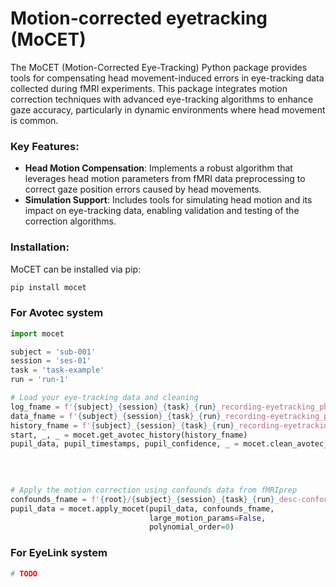 # Motion-corrected eyetracking (MoCET)

The MoCET (Motion-Corrected Eye-Tracking) Python package provides tools for compensating head movement-induced errors in eye-tracking data collected during fMRI experiments. This package integrates motion correction techniques with advanced eye-tracking algorithms to enhance gaze accuracy, particularly in dynamic environments where head movement is common.

### Key Features:
- **Head Motion Compensation**: Implements a robust algorithm that leverages head motion parameters from fMRI data preprocessing to correct gaze position errors caused by head movements.
- **Simulation Support**: Includes tools for simulating head motion and its impact on eye-tracking data, enabling validation and testing of the correction algorithms.

### Installation:
MoCET can be installed via pip:
```python
pip install mocet
```

### For Avotec system
```python
import mocet

subject = 'sub-001'
session = 'ses-01'
task = 'task-example'
run = 'run-1'

# Load your eye-tracking data and cleaning
log_fname = f'{subject}_{session}_{task}_{run}_recording-eyetracking_physio_log.csv'
data_fname = f'{subject}_{session}_{task}_{run}_recording-eyetracking_physio_dat.txt' 
history_fname = f'{subject}_{session}_{task}_{run}_recording-eyetracking_physio_his.txt'
start, _, _ = mocet.get_avotec_history(history_fname)
pupil_data, pupil_timestamps, pupil_confidence, _ = mocet.clean_avotec_data(log_fname,
                                                                             data_fname,
                                                                             start=start,
                                                                             duration=task_duration)

# Apply the motion correction using confounds data from fMRIprep
confounds_fname = f'{root}/{subject}_{session}_{task}_{run}_desc-confounds_timeseries.tsv'
pupil_data = mocet.apply_mocet(pupil_data, confounds_fname,
                               large_motion_params=False,
                               polynomial_order=0)

```

### For EyeLink system
```python
# TODO
```
